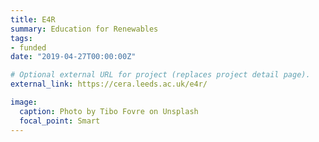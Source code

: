 ```yaml
---
title: E4R
summary: Education for Renewables
tags:
- funded
date: "2019-04-27T00:00:00Z"

# Optional external URL for project (replaces project detail page).
external_link: https://cera.leeds.ac.uk/e4r/

image:
  caption: Photo by Tibo Fovre on Unsplash
  focal_point: Smart
---
```



